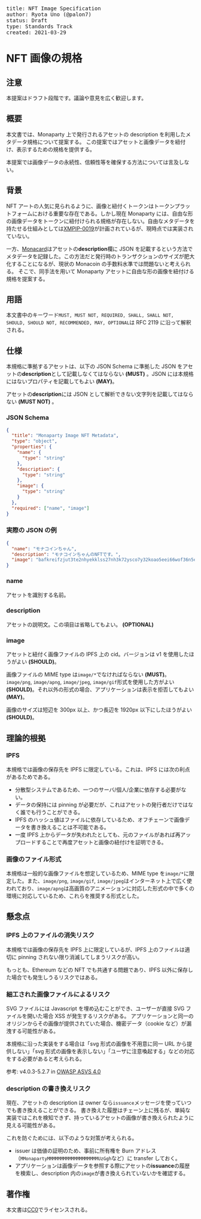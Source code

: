 <pre>
title: NFT Image Specification
author: Ryota Uno (@palon7)
status: Draft
type: Standards Track
created: 2021-03-29
</pre>

# NFT 画像の規格

## 注意

本提案はドラフト段階です。議論や意見を広く歓迎します。

## 概要

本文書では、Monaparty 上で発行されるアセットの description を利用したメタデータ規格について提案する。
この提案ではアセットと画像データを紐付け、表示するための規格を提供する。

本提案では画像データの永続性、信頼性等を確保する方法については言及しない。

## 背景

NFT アートの人気に見られるように、画像と紐付くトークンはトークンプラットフォームにおける重要な存在である。しかし現在 Monaparty には、自由な形の画像データをトークンに紐付けられる規格が存在しない。自由なメタデータを持たせる仕組みとしては[XMPIP-0019](https://github.com/monaparty/XMPIP/blob/master/XMPIP-0019.md)が計画されているが、現時点では実装されていない。

一方、[Monacard](https://card.mona.jp/)はアセットの**description**欄に JSON を記載するという方法でメタデータを記録した。この方法だと発行時のトランザクションのサイズが肥大化することになるが、現状の Monacoin の手数料水準では問題ないと考えられる。
そこで、同手法を用いて Monaparty アセットに自由な形の画像を紐付ける規格を提案する。

## 用語

本文書中のキーワード`MUST, MUST NOT, REQUIRED, SHALL, SHALL NOT, SHOULD, SHOULD NOT, RECOMMENDED, MAY, OPTIONAL`は RFC 2119 に沿って解釈される。

## 仕様

本規格に準拠するアセットは、以下の JSON Schema に準拠した JSON をアセットの**description**として記載しなくてはならない **(MUST)** 。JSON には本規格にはないプロパティを記載してもよい **(MAY)**。

アセットの**description**には JSON として解析できない文字列を記載してはならない **(MUST NOT)** 。

### JSON Schema

```json
{
  "title": "Monaparty Image NFT Metadata",
  "type": "object",
  "properties": {
    "name": {
      "type": "string"
    },
    "description": {
      "type": "string"
    },
    "image": {
      "type": "string"
    }
  },
  "required": ["name", "image"]
}
```

### 実際の JSON の例

```json
{
  "name": "モナコインちゃん",
  "description": "モナコインちゃんのNFTです。",
  "image": "bafkreifzjut3te2nhyekklss27nh3k72ysco7y32koao5eei66wof36n5e"
}
```

### name

アセットを識別する名前。

### description

アセットの説明文。この項目は省略してもよい。 **(OPTIONAL)**

### image

アセットと紐付く画像ファイルの IPFS 上の cid。バージョンは v1 を使用したほうがよい **(SHOULD)**。

画像ファイルの MIME type は`image/*`でなければならない **(MUST)**。`image/png`, `image/apng`, `image/jpeg`, `image/gif`形式を使用した方がよい **(SHOULD)**。それ以外の形式の場合、アプリケーションは表示を拒否してもよい **(MAY)**。

画像のサイズは短辺を 300px 以上、かつ長辺を 1920px 以下にしたほうがよい **(SHOULD)**。

## 理論的根拠

### IPFS

本規格では画像の保存先を IPFS に限定している。これは、IPFS には次の利点があるためである。

- 分散型システムであるため、一つのサーバ/個人/企業に依存する必要がない。
- データの保持には pinning が必要だが、これはアセットの発行者だけではなく誰でも行うことができる。
- IPFS のハッシュ値はファイルに依存しているため、オフチェーンで画像データを書き換えることは不可能である。
- 一度 IPFS 上からデータが失われたとしても、元のファイルがあれば再アップロードすることで再度アセットと画像の紐付けを証明できる。

### 画像のファイル形式

本規格は一般的な画像ファイルを想定しているため、MIME type を`image/*`に限定した。また、`image/png`, `image/gif`, `image/jpeg`はインターネット上で広く使われており、`image/apng`は高画質のアニメーションに対応した形式の中で多くの環境に対応しているため、これらを推奨する形式とした。

## 懸念点

### IPFS 上のファイルの消失リスク

本規格では画像の保存先を IPFS 上に限定しているが、IPFS 上のファイルは適切に pinning されない限り消滅してしまうリスクが高い。

もっとも、Ethereum などの NFT でも共通する問題であり、IPFS 以外に保存した場合でも発生しうるリスクではある。

### 細工された画像ファイルによるリスク

SVG ファイルには Javascript を埋め込むことができ、ユーザーが直接 SVG ファイルを開いた場合 XSS が発生するリスクがある。
アプリケーションと同一のオリジンからその画像が提供されていた場合、機密データ（cookie など）が漏洩する可能性がある。

本規格に沿った実装をする場合は「svg 形式の画像を不用意に同一 URL から提供しない」「svg 形式の画像を表示しない」「ユーザに注意喚起する」などの対応をする必要があると考えられる。

参考: v4.0.3-5.2.7 in [OWASP ASVS 4.0](https://github.com/OWASP/ASVS/blob/v4.0.3/4.0/en/0x13-V5-Validation-Sanitization-Encoding.md)

### description の書き換えリスク

現在、アセットの description は owner なら`issuance`メッセージを使っていつでも書き換えることができる。
書き換えた履歴はチェーン上に残るが、単純な実装ではこれを検知できず、持っているアセットの画像が書き換えられたように見える可能性がある。

これを防ぐためには、以下のような対策が考えられる。

- issuer は価値の証明のため、事前に所有権を Burn アドレス（`MMonapartyMMMMMMMMMMMMMMMMMMMUzGgh`など）に transfer しておく。
- アプリケーションは画像データを参照する際にアセットの**issuance**の履歴を検索し、description 内の`image`が書き換えられていないかを確認する。

## 著作権

本文書は[CC0](https://creativecommons.org/publicdomain/zero/1.0/)でライセンスされる。
